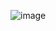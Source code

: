 
![image](https://github.com/PBIQueryous/Deneb/assets/95970959/1eb2db56-da8d-41b0-ba3f-d6cd636ecea9)
